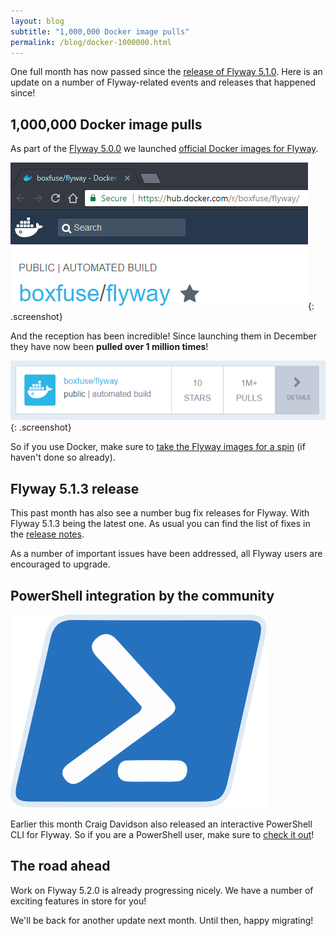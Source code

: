 ```yaml
---
layout: blog
subtitle: "1,000,000 Docker image pulls"
permalink: /blog/docker-1000000.html
---
```

One full month has now passed since the [release of Flyway 5.1.0](/blog/flyway-5.1.0). Here is an update on
a number of Flyway-related events and releases that happened since!

## 1,000,000 Docker image pulls

As part of the [Flyway 5.0.0](/blog/flyway-5.0.0) we launched [official Docker images for Flyway](https://hub.docker.com/r/boxfuse/flyway/).

![Docker Hub](/assets/posts/flyway-5.0.0/dockerhub.png){: .screenshot}

And the reception has been incredible! Since launching them in December they have now been **pulled over 1 million times**!

![Docker 1M+](/assets/posts/docker-1000000/docker-1m.png){: .screenshot}

So if you use Docker, make sure to [take the Flyway images for a spin](https://hub.docker.com/r/boxfuse/flyway/) (if haven't done so already). 

## Flyway 5.1.3 release

This past month has also see a number bug fix releases for Flyway. With Flyway 5.1.3 being the latest one. As usual you
can find the list of fixes in the [release notes](https://flywaydb.org/documentation/releaseNotes#5.1.3).

As a number of important issues have been addressed, all Flyway users are encouraged to upgrade. 

## PowerShell integration by the community

![PowerShell](/assets/logos/powershell.svg)

Earlier this month Craig Davidson also released an interactive PowerShell CLI for Flyway. So if you are a PowerShell
user, make sure to [check it out](https://github.com/cdavid15/flyway-ps-cli)!

## The road ahead

Work on Flyway 5.2.0 is already progressing nicely. We have a number of exciting features in store for you!

We'll be back for another update next month. Until then, happy migrating!